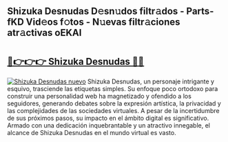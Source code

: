 ## Shizuka Desnudas D𝚎sn𝚞dos filtr𝚊dos - Parts-fKD Vid𝚎os f𝚘tos - N𝚞evas filtr𝚊ciones atr𝚊ctivas oEKAI

# <h2><a href="http://mbbgvm.tromn.icu/?c=Shizuka+Desnudas">🔗👉👉👉 Shizuka Desnudas 🔗🔗</a></h2>

[![Shizuka Desnudas nuevo](https://i.imgur.com/pEAQMta.gif)](http://mbbgvm.tromn.icu/?c=Shizuka+Desnudas)
Shizuka Desnudas, un personaje intrigante y esquivo, trasciende las etiquetas simples. Su enfoque poco ortodoxo para construir una personalidad web ha magnetizado y ofendido a los seguidores, generando debates sobre la expresión artística, la privacidad y las complejidades de las sociedades virtuales. A pesar de la incertidumbre de sus próximos pasos, su impacto en el ámbito digital es significativo. Armado con una dedicación inquebrantable y un atractivo innegable, el alcance de Shizuka Desnudas en el mundo virtual es vasto.
